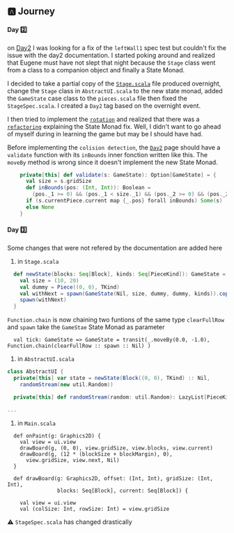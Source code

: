 ## :a: Journey

#### Day :two:

on [Day2](http://eed3si9n.com/tetrix-in-scala/day2.html) I was looking for a fix of the `leftWall1` spec test but couldn't fix the issue with the day2 documentation. I started poking around and realized that Eugene must have not slept that night because the `Stage` class went from a class to a companion object and finally a State Monad.

I decided to take a partial copy of the [`Stage.scala`](https://github.com/eed3si9n/tetrix.scala/blob/day2/library/src/main/scala/main/com/tetrix/Stage.scala) file produced overnight, change the `Stage` class in `AbstractUI.scala` to the new state monad, added the `GameState` case class to the `pieces.scala` file then fixed the `StageSpec.scala`. I created a `Day2` tag based on the overnight event.

I then tried to implement the [`rotation`](http://eed3si9n.com/tetrix-in-scala/rotation.html) and realized that there was a [`refactoring`](http://eed3si9n.com/tetrix-in-scala/refactoring.html) explaining the State Monad fix. Well, I didn't want to go ahead of myself during in learning the game but may be I should have had.

Before implementing the `colision detection`, the [`Day2`](http://eed3si9n.com/tetrix-in-scala/day2.html) page should have a `validate` function with its `inBounds` inner fonction written like this. The `moveBy` method is wrong since it doesn't implement the new State Monad.

```scala
    private[this] def validate(s: GameState): Option[GameState] = {
      val size = s.gridSize
      def inBounds(pos: (Int, Int)): Boolean =
        (pos._1 >= 0) && (pos._1 < size._1) && (pos._2 >= 0) && (pos._2 < size._2)
      if (s.currentPiece.current map {_.pos} forall inBounds) Some(s)
      else None
    }
```

#### Day :three: 

Some changes that were not refered by the documentation are added here

1. in `Stage.scala`


```scala
  def newState(blocks: Seq[Block], kinds: Seq[PieceKind]): GameState = {
    val size = (10, 20)
    val dummy = Piece((0, 0), TKind)
    val withNext = spawn(GameState(Nil, size, dummy, dummy, kinds)).copy(blocks = blocks)
    spawn(withNext)
  }
```

`Function.chain` is now chaining two funtions of the same type `clearFullRow` and `spawn` take the `GameStae` State Monad as parameter

```
  val tick: GameState => GameState = transit(_.moveBy(0.0, -1.0), Function.chain(clearFullRow :: spawn :: Nil) )
```

1. in `AbstractUI.scala`

```scala
class AbstractUI {
  private[this] var state = newState(Block((0, 0), TKind) :: Nil,
    randomStream(new util.Random))

  private[this] def randomStream(random: util.Random): LazyList[PieceKind] =

...
```

1. in `Main.scala`

```
  def onPaint(g: Graphics2D) {
    val view = ui.view
    drawBoard(g, (0, 0), view.gridSize, view.blocks, view.current)
    drawBoard(g, (12 * (blockSize + blockMargin), 0),
      view.gridSize, view.next, Nil)
  }

  def drawBoard(g: Graphics2D, offset: (Int, Int), gridSize: (Int, Int),
                blocks: Seq[Block], current: Seq[Block]) {

    val view = ui.view
    val (colSize: Int, rowSize: Int) = view.gridSize
```

:warning: `StageSpec.scala` has changed drastically

